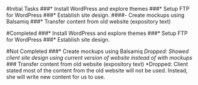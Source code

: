 #Initial Tasks
###* Install WordPress and explore themes
###* Setup FTP for WordPress
###* Establish site design.
####- Create mockups using Balsamiq
###* Transfer content from old website (expository text)

#Completed
###* Install WordPress and explore themes
###* Setup FTP for WordPress
###* Establish site design.

#Not Completed
###* Create mockups using Balsamiq
*Dropped: Showed client site design using current version of website instead of with mockups
###* Transfer content from old website (expository text)
*Dropped: Client stated most of the content from the old website will not be used. Instead, she will write new content for us to use.
